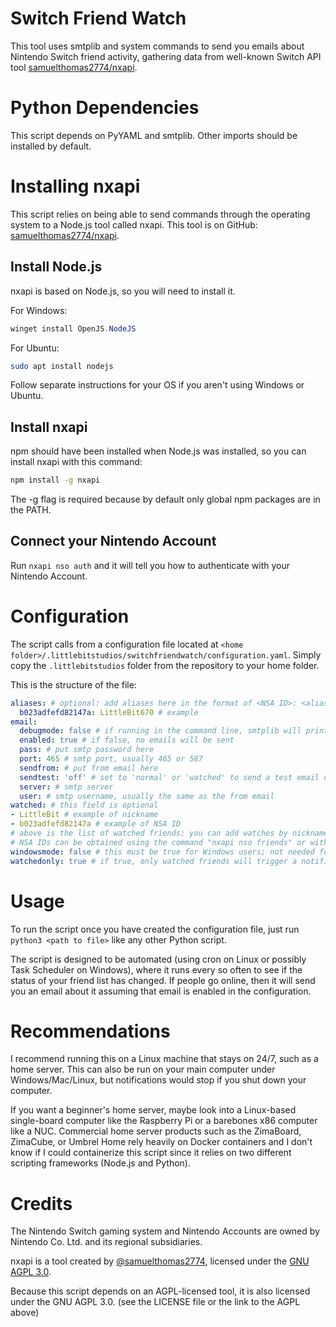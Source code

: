 # Switch Friend Watch
This tool uses smtplib and system commands to send you emails about Nintendo Switch friend activity, gathering data from well-known Switch API tool [samuelthomas2774/nxapi](https://github.com/samuelthomas2774/nxapi).

# Python Dependencies
This script depends on PyYAML and smtplib. Other imports should be installed by default.

# Installing nxapi
This script relies on being able to send commands through the operating system to a Node.js tool called nxapi. This tool is on GitHub: [samuelthomas2774/nxapi](https://github.com/samuelthomas2774/nxapi).

## Install Node.js
nxapi is based on Node.js, so you will need to install it.

For Windows:
```powershell
winget install OpenJS.NodeJS
```

For Ubuntu:
```bash
sudo apt install nodejs
```

Follow separate instructions for your OS if you aren't using Windows or Ubuntu.

## Install nxapi
npm should have been installed when Node.js was installed, so you can install nxapi with this command:
```bash
npm install -g nxapi
```
The -g flag is required because by default only global npm packages are in the PATH.

## Connect your Nintendo Account
Run `nxapi nso auth` and it will tell you how to authenticate with your Nintendo Account.

# Configuration
The script calls from a configuration file located at `<home folder>/.littlebitstudios/switchfriendwatch/configuration.yaml`. Simply copy the `.littlebitstudios` folder from the repository to your home folder.

This is the structure of the file:
```yaml
aliases: # optional: add aliases here in the format of <NSA ID>: <alias>
  b023adfefd82147a: LittleBit670 # example
email:
  debugmode: false # if running in the command line, smtplib will print debug info if this is true
  enabled: true # if false, no emails will be sent
  pass: # put smtp password here
  port: 465 # smtp port, usually 465 or 587
  sendfrom: # put from email here
  sendtest: 'off' # set to 'normal' or 'watched' to send a test email on next run, must be reset to off otherwise it will keep sending test emails
  server: # smtp server
  user: # smtp username, usually the same as the from email
watched: # this field is optional
- LittleBit # example of nickname
- b023adfefd82147a # example of NSA ID
# above is the list of watched friends; you can add watches by nickname or NSA ID
# NSA IDs can be obtained using the command "nxapi nso friends" or with the nxapi desktop app
windowsmode: false # this must be true for Windows users; not needed for MacOS or Linux
watchedonly: true # if true, only watched friends will trigger a notification; the watched list is required if this is true
``` 

# Usage
To run the script once you have created the configuration file, just run `python3 <path to file>` like any other Python script.

The script is designed to be automated (using cron on Linux or possibly Task Scheduler on Windows), where it runs every so often to see if the status of your friend list has changed. If people go online, then it will send you an email about it assuming that email is enabled in the configuration.

# Recommendations
I recommend running this on a Linux machine that stays on 24/7, such as a home server. This can also be run on your main computer under Windows/Mac/Linux, but notifications would stop if you shut down your computer. 

If you want a beginner's home server, maybe look into a Linux-based single-board computer like the Raspberry Pi or a barebones x86 computer like a NUC. Commercial home server products such as the ZimaBoard, ZimaCube, or Umbrel Home rely heavily on Docker containers and I don't know if I could containerize this script since it relies on two different scripting frameworks (Node.js and Python).

# Credits
The Nintendo Switch gaming system and Nintendo Accounts are owned by Nintendo Co. Ltd. and its regional subsidiaries.

nxapi is a tool created by [@samuelthomas2774](https://github.com/samuelthomas2774), licensed under the [GNU AGPL 3.0](https://www.gnu.org/licenses/agpl-3.0).

Because this script depends on an AGPL-licensed tool, it is also licensed under the GNU AGPL 3.0. (see the LICENSE file or the link to the AGPL above)
